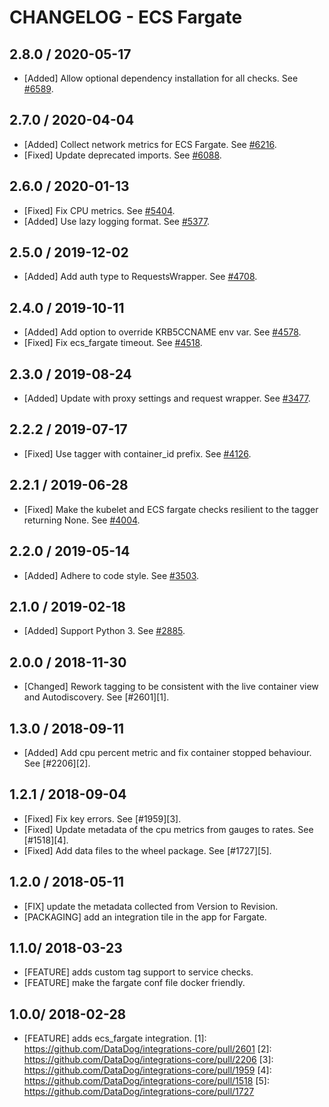 # CHANGELOG - ECS Fargate

## 2.8.0 / 2020-05-17

* [Added] Allow optional dependency installation for all checks. See [#6589](https://github.com/DataDog/integrations-core/pull/6589).

## 2.7.0 / 2020-04-04

* [Added] Collect network metrics for ECS Fargate. See [#6216](https://github.com/DataDog/integrations-core/pull/6216).
* [Fixed] Update deprecated imports. See [#6088](https://github.com/DataDog/integrations-core/pull/6088).

## 2.6.0 / 2020-01-13

* [Fixed] Fix CPU metrics. See [#5404](https://github.com/DataDog/integrations-core/pull/5404).
* [Added] Use lazy logging format. See [#5377](https://github.com/DataDog/integrations-core/pull/5377).

## 2.5.0 / 2019-12-02

* [Added] Add auth type to RequestsWrapper. See [#4708](https://github.com/DataDog/integrations-core/pull/4708).

## 2.4.0 / 2019-10-11

* [Added] Add option to override KRB5CCNAME env var. See [#4578](https://github.com/DataDog/integrations-core/pull/4578).
* [Fixed] Fix ecs_fargate timeout. See [#4518](https://github.com/DataDog/integrations-core/pull/4518).

## 2.3.0 / 2019-08-24

* [Added] Update with proxy settings and request wrapper. See [#3477](https://github.com/DataDog/integrations-core/pull/3477).

## 2.2.2 / 2019-07-17

* [Fixed] Use tagger with container_id prefix. See [#4126](https://github.com/DataDog/integrations-core/pull/4126).

## 2.2.1 / 2019-06-28

* [Fixed] Make the kubelet and ECS fargate checks resilient to the tagger returning None. See [#4004](https://github.com/DataDog/integrations-core/pull/4004).

## 2.2.0 / 2019-05-14

* [Added] Adhere to code style. See [#3503](https://github.com/DataDog/integrations-core/pull/3503).

## 2.1.0 / 2019-02-18

* [Added] Support Python 3. See [#2885](https://github.com/DataDog/integrations-core/pull/2885).

## 2.0.0 / 2018-11-30

* [Changed] Rework tagging to be consistent with the live container view and Autodiscovery. See [#2601][1].

## 1.3.0 / 2018-09-11

* [Added] Add cpu percent metric and fix container stopped behaviour. See [#2206][2].

## 1.2.1 / 2018-09-04

* [Fixed] Fix key errors. See [#1959][3].
* [Fixed] Update metadata of the cpu metrics from gauges to rates. See [#1518][4].
* [Fixed] Add data files to the wheel package. See [#1727][5].

## 1.2.0 / 2018-05-11

* [FIX] update the metadata collected from Version to Revision.
* [PACKAGING] add an integration tile in the app for Fargate.

## 1.1.0/ 2018-03-23

* [FEATURE] adds custom tag support to service checks.
* [FEATURE] make the fargate conf file docker friendly.

## 1.0.0/ 2018-02-28

* [FEATURE] adds ecs_fargate integration.
[1]: https://github.com/DataDog/integrations-core/pull/2601
[2]: https://github.com/DataDog/integrations-core/pull/2206
[3]: https://github.com/DataDog/integrations-core/pull/1959
[4]: https://github.com/DataDog/integrations-core/pull/1518
[5]: https://github.com/DataDog/integrations-core/pull/1727
